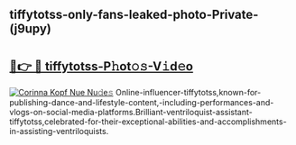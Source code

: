 ## tiffytotss-only-fans​-leaked-photo​-Private-(j9upy)


# <h2><a href="https://mediaupload.pro?title=tiffytotss&ref=git">🔗👉 🔴 tiffytotss-P𝚑ot𝚘𝚜-V𝚒d𝚎o</a></h2>

[![Corinna Kopf Nue Nu𝚍e𝚜](https://i.imgur.com/0qMVB7G.gif)](https://mediaupload.pro?title=tiffytotss&ref=git)
Online-influencer-tiffytotss,known-for-publishing-dance-and-lifestyle-content,-including-performances-and-vlogs-on-social-media-platforms.Brilliant-ventriloquist-assistant-tiffytotss,celebrated-for-their-exceptional-abilities-and-accomplishments-in-assisting-ventriloquists.  
